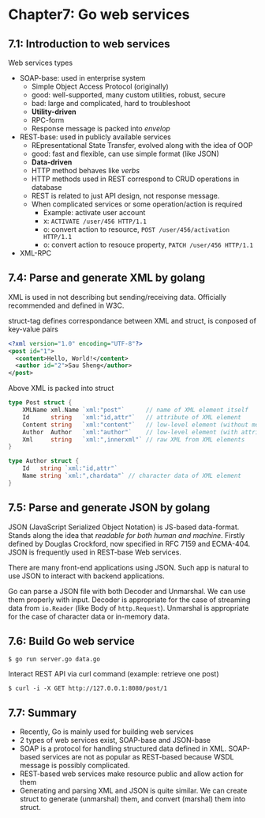 # Chapter7: Go web services

## 7.1: Introduction to web services
Web services types

- SOAP-base: used in enterprise system
  - Simple Object Access Protocol (originally)
  - good: well-supported, many custom utilities, robust, secure
  - bad: large and complicated, hard to troubleshoot
  - **Utility-driven**
  - RPC-form
  - Response message is packed into *envelop*
- REST-base: used in publicly available services
  - REpresentational State Transfer, evolved along with the idea of OOP
  - good: fast and flexible, can use simple format (like JSON)
  - **Data-driven**
  - HTTP method behaves like *verbs*
  - HTTP methods used in REST correspond to CRUD operations in database
  - REST is related to just API design, not response message.
  - When complicated services or some operation/action is required
	- Example: activate user account
	- x: `ACTIVATE /user/456 HTTP/1.1`
	- o: convert action to resource, `POST /user/456/activation HTTP/1.1`
	- o: convert action to resouce property, `PATCH /user/456 HTTP/1.1`
- XML-RPC

## 7.4: Parse and generate XML by golang
XML is used in not describing but sending/receiving data. Officially recommended and defined in W3C.

struct-tag defines correspondance between XML and struct, is conposed of key-value pairs

``` xml
<?xml version="1.0" encoding="UTF-8"?>
<post id="1">
  <content>Hello, World!</content>
  <author id="2">Sau Sheng</author>
</post>      
```

Above XML is packed into struct

``` go
type Post struct {
	XMLName xml.Name `xml:"post"`      // name of XML element itself
	Id      string   `xml:"id,attr"`   // attribute of XML element
	Content string   `xml:"content"`   // low-level element (without mode-flag)
	Author  Author   `xml:"author"`    // low-level element (with attribute id)
	Xml     string   `xml:",innerxml"` // raw XML from XML elements
}

type Author struct {
	Id   string `xml:"id,attr"`
	Name string `xml:",chardata"` // character data of XML element
}
```

## 7.5: Parse and generate JSON by golang
JSON (JavaScript Serialized Object Notation) is JS-based data-format. Stands along the idea that *readable for both human and machine*. Firstly defined by Douglas Crockford, now specified in RFC 7159 and ECMA-404. JSON is frequently used in REST-base Web services.

There are many front-end applications using JSON. Such app is natural to use JSON to interact with backend applications.

Go can parse a JSON file with both Decoder and Unmarshal. We can use them properly with input.
Decoder is appropriate for the case of streaming data from `io.Reader` (like Body of `http.Request`).
Unmarshal is appropriate for the case of character data or in-memory data.

## 7.6: Build Go web service

`$ go run server.go data.go`

Interact REST API via curl command (example: retrieve one post)

`$ curl -i -X GET http://127.0.0.1:8080/post/1`

## 7.7: Summary
- Recently, Go is mainly used for building web services
- 2 types of web services exist, SOAP-base and JSON-base
- SOAP is a protocol for handling structured data defined in XML. SOAP-based services are not as popular as REST-based because WSDL message is possibly complicated.
- REST-based web services make resource public and allow action for them
- Generating and parsing XML and JSON is quite similar. We can create struct to generate (unmarshal) them, and convert (marshal) them into struct.
